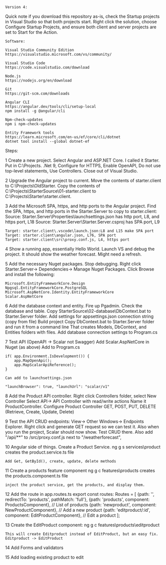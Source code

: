     Version 4:

Quick note if you download this repository as-is, check the Startup projects 
in Visual Studio so that both projects start.  Right click the solution, 
choose Configure Startup Projects, and ensure both client and server 
projects are set to Start for the Action.

    Software:

    Visual Studio Community Edition
    https://visualstudio.microsoft.com/vs/community/

    Visual Studio Code
    https://code.visualstudio.com/download

    Node.js
    https://nodejs.org/en/download

    Git
    https://git-scm.com/downloads

    Angular CLI
    https://angular.dev/tools/cli/setup-local
    npm install -g @angular/cli

    Npm-check-updates
    npm i npm-check-updates

    Entity Framework tools
    https://learn.microsoft.com/en-us/ef/core/cli/dotnet
    dotnet tool install --global dotnet-ef

Steps:

1   Create a new project.
    Select Angular and ASP.NET Core.
    I called it Starter.
    Put in C:\Projects.
    .Net 9, Configure for HTTPS, Enable OpenAPI, Do not use top-level statements, Use Controllers.
    Close out of Visual Studio.

2   Upgrade the Angular project to current.
    Move the contents of starter.client to C:\Projects\OldStarter.
    Copy the contents of C:\Projects\StarterSource\01-starter.client to
    C:\Projects\Starter\starter.client.

3   Add the Microsoft SPA, https, and http ports to the Angular project.
    Find the SPA, https, and http ports in the Starter.Server to copy to starter.client:
    Source: Starter.Server\Properties\launchsettings.json has http port, L8, and https port, L18
    Source: Starter.Server\Starter.Server.csproj has SPA port, L9

    Target: starter.client\.vscode\launch.json:L8 and L15 make SPA port
    Target: starter.client\angular.json, L76, SPA port
    Target: starter.client\src\proxy.conf.js, L4, https port

4   Show a running app, essentially Hello World.
    Launch VS and debug the project.  It should show the weather forecast.  Might need a refresh.

5   Add the necessary Nuget packages.
    Stop debugging.  Right click Starter.Server-> Dependencies-> Manage Nuget Packages.
    Click Browse and install the following:

    Microsoft.EntityFrameworkCore.Design
    Npgsql.EntityFrameworkCore.PostgreSQL
    Microsoft.AspNetCore.Identity.EntityFrameworkCore
    Scalar.AspNetCore

6   Add the database context and entity.
    Fire up Pgadmin.  Check the database and table.
    Copy StarterSource\02-database\DbContext.bat to Starter.Server folder.
    Add settings for appsettings.json connection string (copy from file)
    Build project
    Copy DbContext.bat to Starter.Server folder and run it from a command line
    That creates Models, DbContext, and Entities folders with files.
    Add database connection settings to Program.cs

7   Test API (OpenAPI -> Scalar not Swagger)
    Add Scalar.AspNetCore in Nuget (as above)
    Add to Program.cs

    if( app.Environment.IsDevelopment()) {
        app.MapOpenApi();
        app.MapScalarApiReference();
    }

    Can add to launchsettings.json

    "launchBrowser": true, "launchUrl": "scalar/v1"

8   Add the Product API controller.
    Right click Controllers folder, select New Controller
    Select API-> API Controller with read/write actions
    Name it ProductController.
    Configure Product Controller GET, POST, PUT, DELETE (Retrieve, Create, Update, Delete)

9   Test the API CRUD endpoints:
    View-> Other Windows-> Endpoints Explorer.
    Right click and generate GET request so we can test it.
    Also when you run the project, Scalar should now show.  Test CRUD there.
    Also add "/api/**" to /src/proxy.conf.js next to "/weatherforecast",

10  Angular side of things.  Create a Product Service.
    ng g s services\product
    creates the product.service.ts file

    Add Get, GetById(), create, update, delete methods

11  Create a products feature component
    ng g c features\products
    creates the products.component.ts file

    inject the product service, get the products, and display them.

12  Add the route in app.routes.ts
    export const routes: Routes = [
        {path: '', redirectTo: 'products', pathMatch: 'full'},
        {path: 'products', component: ProductsComponent}, // List of products
        {path: 'newproduct', component: NewProductComponent}, // Add a new product
        {path: 'editproduct/:id', component: EditProductComponent}, // Edit a product
    ];

13  Create the EditProduct component:
    ng g c features\products\editproduct

    This will create Editproduct instead of EditProduct, but an easy fix.
    Editproduct -> EditProduct

14  Add Forms and validators

15  Add loading existing product to edit

